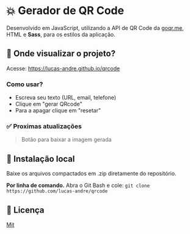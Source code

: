 # 💥 Gerador de QR Code

Desenvolvido em JavaScript, utilizando a API de QR Code da [goqr.me](http://goqr.me/api/), HTML e **Sass**, para os estilos da aplicação.

## 🧐 Onde visualizar o projeto?

Acesse: https://lucas-andre.github.io/qrcode

### Como usar?
- Escreva seu texto (URL, email, telefone)
- Clique em "gerar QRcode"
- Para a apagar clique em "resetar"

### ✅ Proximas atualizações
> Botão para baixar a imagem gerada



## 📂 Instalação local 
Baixe os arquivos compactados em .zip diretamente do repositório.

**Por linha de comando.**
Abra o Git Bash e cole: `git clone https://github.com/lucas-andre/qrcode`


## 📃 Licença 

[Mit](https://choosealicense.com/licenses/mit/)
